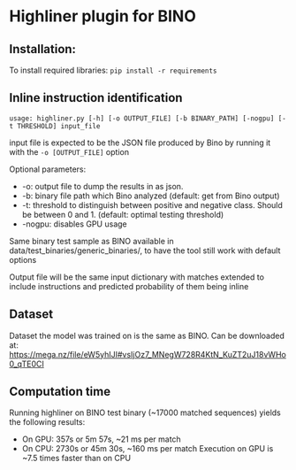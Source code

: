 # Highliner plugin for BINO

## Installation:
To install required libraries:
`pip install -r requirements`


## Inline instruction identification
`usage: highliner.py [-h] [-o OUTPUT_FILE] [-b BINARY_PATH] [-nogpu] [-t THRESHOLD] input_file`

input file is expected to be the JSON file produced by Bino by running it with the `-o [OUTPUT_FILE]` option

Optional parameters:
 * -o: output file to dump the results in as json. 
 * -b: binary file path which Bino analyzed (default: get from Bino output)
 * -t: threshold to distinguish between positive and negative class. Should be between 0 and 1. (default: optimal testing threshold)
 * -nogpu: disables GPU usage

Same binary test sample as BINO available in data/test_binaries/generic_binaries/, to have the tool still work with default options

Output file will be the same input dictionary with matches extended to include instructions and predicted probability of them being inline


## Dataset
Dataset the model was trained on is the same as BINO.
Can be downloaded at: https://mega.nz/file/eW5yhIJI#vsIjOz7_MNegW728R4KtN_KuZT2uJ18vWHo0_qTE0CI


## Computation time
Running highliner on BINO test binary (~17000 matched sequences) yields the following results:
* On GPU: 357s or 5m 57s, ~21 ms per match
* On CPU: 2730s or 45m 30s, ~160 ms per match
Execution on GPU is ~7.5 times faster than on CPU
